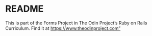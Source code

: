 # README
This is part of the Forms Project in The Odin Project’s Ruby on Rails Curriculum. Find it at https://www.theodinproject.com”
